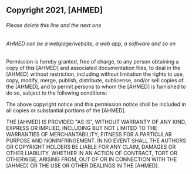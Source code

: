 ## Copyright 2021, [AHMED]

###### Please delete this line and the next one
###### AHMED can be a webpage/website, a web app, a software and so on

Permission is hereby granted, free of charge, to any person obtaining a copy of this [AHMED] and associated documentation files, to deal in the [AHMED] without restriction, including without limitation the rights to use, copy, modify, merge, publish, distribute, sublicense, and/or sell copies of the [AHMED], and to permit persons to whom the [AHMED] is furnished to do so, subject to the following conditions:

The above copyright notice and this permission notice shall be included in all copies or substantial portions of the [AHMED].

THE [AHMED] IS PROVIDED "AS IS", WITHOUT WARRANTY OF ANY KIND, EXPRESS OR IMPLIED, INCLUDING BUT NOT LIMITED TO THE WARRANTIES OF MERCHANTABILITY, FITNESS FOR A PARTICULAR PURPOSE AND NONINFRINGEMENT. IN NO EVENT SHALL THE AUTHORS OR COPYRIGHT HOLDERS BE LIABLE FOR ANY CLAIM, DAMAGES OR OTHER LIABILITY, WHETHER IN AN ACTION OF CONTRACT, TORT OR OTHERWISE, ARISING FROM, OUT OF OR IN CONNECTION WITH THE [AHMED] OR THE USE OR OTHER DEALINGS IN THE [AHMED].